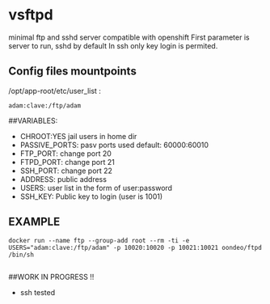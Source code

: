 # vsftpd
minimal ftp and sshd server compatible with openshift
First parameter is server to run, sshd by default
In ssh only key login is permited.

## Config files mountpoints
/opt/app-root/etc/user_list :
```
adam:clave:/ftp/adam
```

##VARIABLES:

- CHROOT:YES jail users in home dir
- PASSIVE_PORTS: pasv ports used default: 60000:60010
- FTP_PORT: change port 20
- FTPD_PORT:  change port 21 
- SSH_PORT: change port 22
- ADDRESS: public address
- USERS: user list in the form of user:password
- SSH_KEY: Public key to login (user is 1001)

## EXAMPLE 
```
docker run --name ftp --group-add root --rm -ti -e USERS="adam:clave:/ftp/adam" -p 10020:10020 -p 10021:10021 oondeo/ftpd /bin/sh


```
##WORK IN PROGRESS !!
- ssh tested